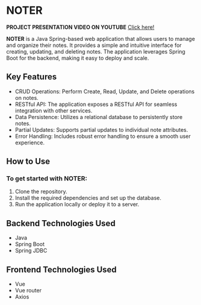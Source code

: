 # NOTER

**PROJECT PRESENTATION VIDEO ON YOUTUBE** [Click here!](https://youtu.be/es3fWIRK5T8)

**NOTER** is a Java Spring-based web application that allows users to manage and organize their notes. It provides a simple and intuitive interface for creating, updating, and deleting notes. The application leverages Spring Boot for the backend, making it easy to deploy and scale.

## Key Features
- CRUD Operations: Perform Create, Read, Update, and Delete operations on notes.
- RESTful API: The application exposes a RESTful API for seamless integration with other services.
- Data Persistence: Utilizes a relational database to persistently store notes.
- Partial Updates: Supports partial updates to individual note attributes.
- Error Handling: Includes robust error handling to ensure a smooth user experience.
## How to Use
### To get started with NOTER:

1. Clone the repository.
2. Install the required dependencies and set up the database.
3. Run the application locally or deploy it to a server.

## Backend Technologies Used
- Java
- Spring Boot
- Spring JDBC
## Frontend Technologies Used
- Vue
- Vue router
- Axios
